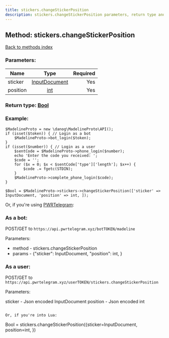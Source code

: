 ```yaml
---
title: stickers.changeStickerPosition
description: stickers.changeStickerPosition parameters, return type and example
---
```

## Method: stickers.changeStickerPosition  
[Back to methods index](index.md)


### Parameters:

| Name     |    Type       | Required |
|----------|:-------------:|---------:|
|sticker|[InputDocument](../types/InputDocument.md) | Yes|
|position|[int](../types/int.md) | Yes|


### Return type: [Bool](../types/Bool.md)

### Example:


```
$MadelineProto = new \danog\MadelineProto\API();
if (isset($token)) { // Login as a bot
    $MadelineProto->bot_login($token);
}
if (isset($number)) { // Login as a user
    $sentCode = $MadelineProto->phone_login($number);
    echo 'Enter the code you received: ';
    $code = '';
    for ($x = 0; $x < $sentCode['type']['length']; $x++) {
        $code .= fgetc(STDIN);
    }
    $MadelineProto->complete_phone_login($code);
}

$Bool = $MadelineProto->stickers->changeStickerPosition(['sticker' => InputDocument, 'position' => int, ]);
```

Or, if you're using [PWRTelegram](https://pwrtelegram.xyz):

### As a bot:

POST/GET to `https://api.pwrtelegram.xyz/botTOKEN/madeline`

Parameters:

* method - stickers.changeStickerPosition
* params - {"sticker": InputDocument, "position": int, }



### As a user:

POST/GET to `https://api.pwrtelegram.xyz/userTOKEN/stickers.changeStickerPosition`

Parameters:

sticker - Json encoded InputDocument
position - Json encoded int


```

Or, if you're into Lua:

```
Bool = stickers.changeStickerPosition({sticker=InputDocument, position=int, })
```

